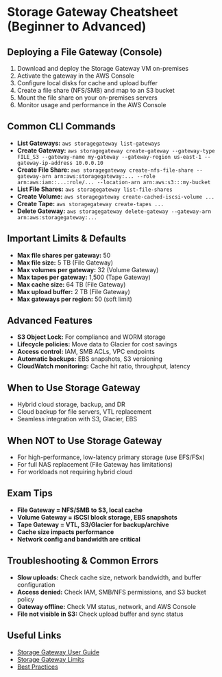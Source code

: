 # Storage Gateway Cheatsheet (Beginner to Advanced)

## Deploying a File Gateway (Console)
1. Download and deploy the Storage Gateway VM on-premises
2. Activate the gateway in the AWS Console
3. Configure local disks for cache and upload buffer
4. Create a file share (NFS/SMB) and map to an S3 bucket
5. Mount the file share on your on-premises servers
6. Monitor usage and performance in the AWS Console

## Common CLI Commands
- **List Gateways:** `aws storagegateway list-gateways`
- **Create Gateway:** `aws storagegateway create-gateway --gateway-type FILE_S3 --gateway-name my-gateway --gateway-region us-east-1 --gateway-ip-address 10.0.0.10`
- **Create File Share:** `aws storagegateway create-nfs-file-share --gateway-arn arn:aws:storagegateway:... --role arn:aws:iam::...:role/... --location-arn arn:aws:s3:::my-bucket`
- **List File Shares:** `aws storagegateway list-file-shares`
- **Create Volume:** `aws storagegateway create-cached-iscsi-volume ...`
- **Create Tape:** `aws storagegateway create-tapes ...`
- **Delete Gateway:** `aws storagegateway delete-gateway --gateway-arn arn:aws:storagegateway:...`

## Important Limits & Defaults
- **Max file shares per gateway:** 50
- **Max file size:** 5 TB (File Gateway)
- **Max volumes per gateway:** 32 (Volume Gateway)
- **Max tapes per gateway:** 1,500 (Tape Gateway)
- **Max cache size:** 64 TB (File Gateway)
- **Max upload buffer:** 2 TB (File Gateway)
- **Max gateways per region:** 50 (soft limit)

## Advanced Features
- **S3 Object Lock:** For compliance and WORM storage
- **Lifecycle policies:** Move data to Glacier for cost savings
- **Access control:** IAM, SMB ACLs, VPC endpoints
- **Automatic backups:** EBS snapshots, S3 versioning
- **CloudWatch monitoring:** Cache hit ratio, throughput, latency

## When to Use Storage Gateway
- Hybrid cloud storage, backup, and DR
- Cloud backup for file servers, VTL replacement
- Seamless integration with S3, Glacier, EBS

## When NOT to Use Storage Gateway
- For high-performance, low-latency primary storage (use EFS/FSx)
- For full NAS replacement (File Gateway has limitations)
- For workloads not requiring hybrid cloud

## Exam Tips
- **File Gateway = NFS/SMB to S3, local cache**
- **Volume Gateway = iSCSI block storage, EBS snapshots**
- **Tape Gateway = VTL, S3/Glacier for backup/archive**
- **Cache size impacts performance**
- **Network config and bandwidth are critical**

## Troubleshooting & Common Errors
- **Slow uploads:** Check cache size, network bandwidth, and buffer configuration
- **Access denied:** Check IAM, SMB/NFS permissions, and S3 bucket policy
- **Gateway offline:** Check VM status, network, and AWS Console
- **File not visible in S3:** Check upload buffer and sync status

## Useful Links
- [Storage Gateway User Guide](https://docs.aws.amazon.com/storagegateway/latest/userguide/)
- [Storage Gateway Limits](https://docs.aws.amazon.com/storagegateway/latest/userguide/limits.html)
- [Best Practices](https://docs.aws.amazon.com/storagegateway/latest/userguide/best-practices.html)
